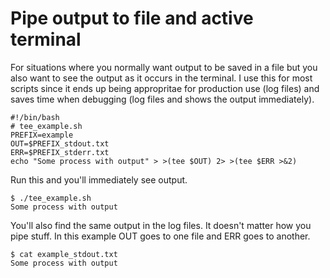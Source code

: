 # Pipe output to file and active terminal

For situations where you normally want output to be saved in a file but you also want to see the output as it occurs in the terminal. I use this for most scripts since it ends up being appropritae for production use (log files) and saves time when debugging (log files and shows the output immediately).

```
#!/bin/bash
# tee_example.sh
PREFIX=example
OUT=$PREFIX_stdout.txt
ERR=$PREFIX_stderr.txt
echo "Some process with output" > >(tee $OUT) 2> >(tee $ERR >&2)
```

Run this and you'll immediately see output.

```
$ ./tee_example.sh
Some process with output
```

You'll also find the same output in the log files. It doesn't matter how you pipe stuff. In this example OUT goes to one file and ERR goes to another.

```
$ cat example_stdout.txt
Some process with output
```
